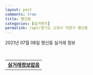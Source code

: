 ```yaml
---
layout: post
comments: true
title: 행신동
categories: [실거래가]
permalink: /apt/경기도 고양시 덕양구 행신동
---
```


2021년 07월 08일 행신동 실거래 정보

<script type="text/javascript">
  google.charts.load('current', {'packages':['corechart']});
  google.charts.setOnLoadCallback(drawChart);

  function drawChart() {
    var data = google.visualization.arrayToDataTable([['거래일', '매매', '전월세', '전매'], ['20-07', 177, 216, 2], ['20-08', 149, 200, 0], ['20-09', 146, 390, 0], ['20-10', 166, 222, 0], ['20-11', 281, 204, 0], ['20-12', 382, 220, 0], ['21-01', 145, 196, 0], ['21-02', 90, 203, 0], ['21-03', 94, 243, 0], ['21-04', 81, 238, 0], ['21-05', 102, 166, 0], ['21-06', 91, 135, 0], ['21-07', 3, 18, 0]]);

    var options = {
      title: '최근 1년간 유형별 거래량 추이',
      legend: { position: 'bottom' }
    };

    var chart = new google.visualization.LineChart(document.getElementById('columnchart_material'));
    chart.draw(data, (options));년간 
  }
</script>

<div id="columnchart_material" style="width: 95%; margin-left: -35px; display: block"></div>
<br>
<table>
  <tr>
    <td colspan="4" style="font-weight: bold;"><a href="https://search.naver.com/search.naver?query=행신동 실거래정보없음">실거래정보없음</a></td>
  </tr>
    
</table>
    